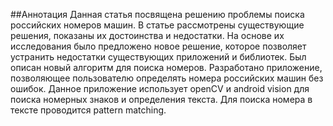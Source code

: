 ##Аннотация
Данная статья посвящена решению проблемы поиска российских номеров машин. В статье рассмотрены существующие решения, показаны их достоинства и недостатки. На основе их исследования было предложено новое решение, которое позволяет устранить недостатки существующих приложений и библиотек. Был описан новый алгоритм для поиска номеров. Разработано приложение, позволяющее пользователю определять номера российских машин без ошибок. Данное приложение использует openCV и android vision для поиска номерных знаков и определения текста. Для поиска номера в тексте проводится pattern matching.